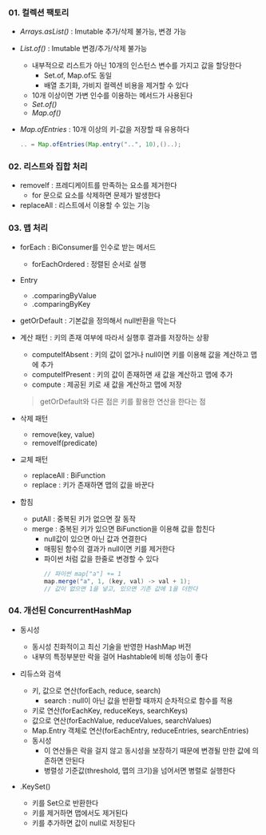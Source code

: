 ### 01. 컬렉션 팩토리
- *Arrays.asList()* : Imutable 추가/삭제 불가능, 변경 가능

- *List.of()* : Imutable 변경/추가/삭제 불가능
	- 내부적으로 리스트가 아닌 10개의 인스턴스 변수를 가지고 값을 할당한다
		- Set.of, Map.of도 동일
		- 배열 초기화, 가비지 컬렉션 비용을 제거할 수 있다
	- 10개 이상이면 가변 인수를 이용하는 메서드가 사용된다
	- *Set.of()* 
	- *Map.of()*

- *Map.ofEntries* : 10개 이상의 키-값을 저장할 때 유용하다
	```java
	.. = Map.ofEntries(Map.entry("..", 10),()..);
	```

### 02. 리스트와 집합 처리
- removeIf : 프레디케이트를 만족하는 요소를 제거한다
	- for 문으로 요소를 삭제하면 문제가 발생한다
- replaceAll : 리스트에서 이용할 수 있는 기능

### 03. 맵 처리
- forEach : BiConsumer를 인수로 받는 메서드
	- forEachOrdered : 정렬된 순서로 실행
- Entry
	- .comparingByValue 
	- .comparingByKey

- getOrDefault : 기본값을 정의해서 null반환을 막는다

- 계산 패턴 : 키의 존재 여부에 따라서 실행후 결과를 저장하는 상황
	- computeIfAbsent : 키의 값이 없거나 null이면 키를 이용해 값을 계산하고 맵에 추가
	- computeIfPresent : 키의 값이 존재하면 새 값을 계산하고 맵에 추가
	- compute : 제공된 키로 새 값을 계산하고 맵에 저장
	> getOrDefault와 다른 점은 키를 활용한 연산을 한다는 점

- 삭제 패턴
	- remove(key, value)
	- removeIf(predicate)

- 교체 패턴
	- replaceAll : BiFunction
	- replace : 키가 존재하면 맵의 값을 바꾼다

- 합침
	- putAll : 중복된 키가 없으면 잘 동작
	- merge : 중복된 키가 있으면 BiFunction을 이용해 값을 합친다
		- null값이 있으면 아닌 값과 연결한다
		- 매핑된 함수의 결과가 null이면 키를 제거한다
		- 파이썬 처럼 값을 한줄로 변경할 수 있다
			```java
			// 파이썬 map["a"] += 1
			map.merge("a", 1, (key, val) -> val + 1);
			// 값이 없으면 1을 넣고, 있으면 기존 값에 1을 더한다
			```

### 04. 개선된 ConcurrentHashMap
- 동시성
	- 동시성 친화적이고 최신 기술을 반영한 HashMap 버전
	- 내부의 특정부분만 락을 걸어 Hashtable에 비해 성능이 좋다

- 리듀스와 검색
	- 키, 값으로 연산(forEach, reduce, search)
		- search : null이 아닌 값을 반환할 때까지 순차적으로 함수를 적용
	- 키로 연산(forEachKey, reduceKeys, searchKeys)
	- 값으로 연산(forEachValue, reduceValues, searchValues)
	- Map.Entry 객체로 연산(forEachEntry, reduceEntries, searchEntries)
	- 동시성 
		- 이 연산들은 락을 걸지 않고 동시성을 보장하기 때문에 변경될 만한 값에 의존하면 안된다
		- 병렬성 기준값(threshold, 맵의 크기)을 넘어서면 병렬로 실행한다

- .KeySet()
	- 키를 Set으로 반환한다
	- 키를 제거하면 맵에서도 제거된다
	- 키를 추가하면 값이 null로 저장된다




